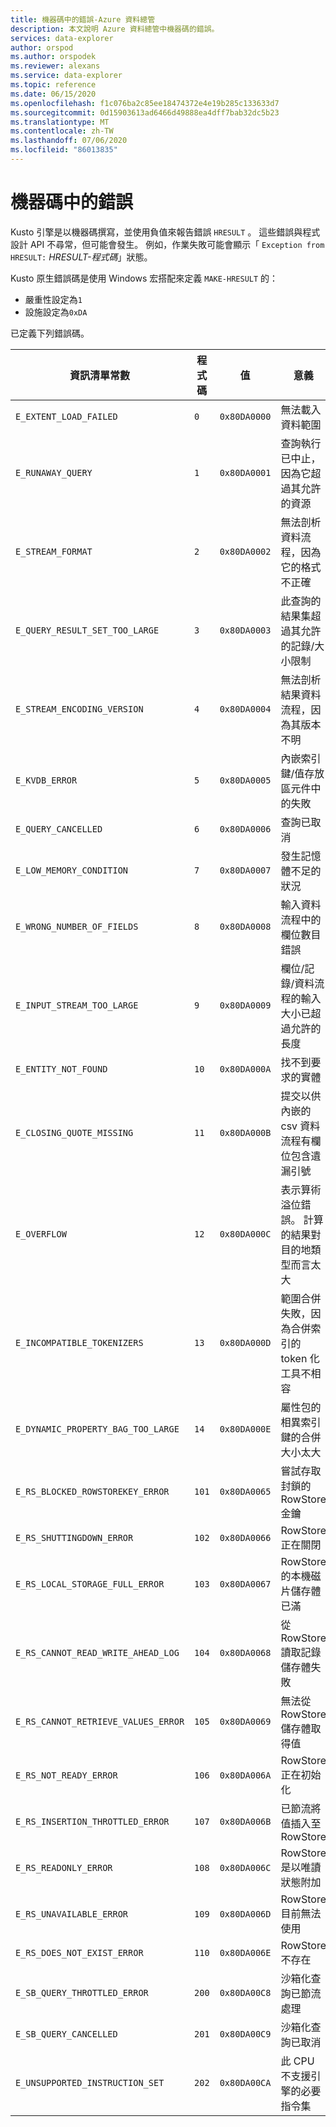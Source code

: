 ```yaml
---
title: 機器碼中的錯誤-Azure 資料總管
description: 本文說明 Azure 資料總管中機器碼的錯誤。
services: data-explorer
author: orspod
ms.author: orspodek
ms.reviewer: alexans
ms.service: data-explorer
ms.topic: reference
ms.date: 06/15/2020
ms.openlocfilehash: f1c076ba2c85ee18474372e4e19b285c133633d7
ms.sourcegitcommit: 0d15903613ad6466d49888ea4dff7bab32dc5b23
ms.translationtype: MT
ms.contentlocale: zh-TW
ms.lasthandoff: 07/06/2020
ms.locfileid: "86013835"
---
```

# <a name="errors-in-native-code"></a>機器碼中的錯誤

Kusto 引擎是以機器碼撰寫，並使用負值來報告錯誤 `HRESULT` 。 這些錯誤與程式設計 API 不尋常，但可能會發生。 例如，作業失敗可能會顯示「 `Exception from HRESULT:` *HRESULT-程式碼*」狀態。

Kusto 原生錯誤碼是使用 Windows 宏搭配來定義 `MAKE-HRESULT` 的：

* 嚴重性設定為`1`
* 設施設定為`0xDA`
  
已定義下列錯誤碼。

|資訊清單常數                  |程式碼  |值       |意義                                                                                                        |
|-----------------------------------|------|------------|---------------------------------------------------------------------------------------------------------------|
|`E_EXTENT_LOAD_FAILED`             | `0`  |`0x80DA0000`|無法載入資料範圍                                                                                 |
|`E_RUNAWAY_QUERY`                  | `1`  |`0x80DA0001`|查詢執行已中止，因為它超過其允許的資源                                              |
|`E_STREAM_FORMAT`                  | `2`  |`0x80DA0002`|無法剖析資料流程，因為它的格式不正確                                                     |
|`E_QUERY_RESULT_SET_TOO_LARGE`     | `3`  |`0x80DA0003`|此查詢的結果集超過其允許的記錄/大小限制                                         |
|`E_STREAM_ENCODING_VERSION`        | `4`  |`0x80DA0004`|無法剖析結果資料流程，因為其版本不明                                                 |
|`E_KVDB_ERROR`                     | `5`  |`0x80DA0005`|內嵌索引鍵/值存放區元件中的失敗                                                              |
|`E_QUERY_CANCELLED`                | `6`  |`0x80DA0006`|查詢已取消                                                                                             |
|`E_LOW_MEMORY_CONDITION`           | `7`  |`0x80DA0007`|發生記憶體不足的狀況                                                                                  |
|`E_WRONG_NUMBER_OF_FIELDS`         | `8`  |`0x80DA0008`|輸入資料流程中的欄位數目錯誤                                                                 |
|`E_INPUT_STREAM_TOO_LARGE`         | `9`  |`0x80DA0009`|欄位/記錄/資料流程的輸入大小已超過允許的長度                                          |
|`E_ENTITY_NOT_FOUND`               | `10` |`0x80DA000A`|找不到要求的實體                                                                              |
|`E_CLOSING_QUOTE_MISSING`          | `11` |`0x80DA000B`|提交以供內嵌的 csv 資料流程有欄位包含遺漏引號                                          |
|`E_OVERFLOW`                       | `12` |`0x80DA000C`|表示算術溢位錯誤。 計算的結果對目的地類型而言太大     |
|`E_INCOMPATIBLE_TOKENIZERS`        | `13` |`0x80DA000D`|範圍合併失敗，因為合併索引的 token 化工具不相容                                    |
|`E_DYNAMIC_PROPERTY_BAG_TOO_LARGE` | `14` |`0x80DA000E`|屬性包的相異索引鍵的合併大小太大                                             |
|`E_RS_BLOCKED_ROWSTOREKEY_ERROR`   | `101`|`0x80DA0065`|嘗試存取封鎖的 RowStore 金鑰                                                           |
|`E_RS_SHUTTINGDOWN_ERROR`          | `102`|`0x80DA0066`|RowStore 正在關閉                                                                                      |
|`E_RS_LOCAL_STORAGE_FULL_ERROR`    | `103`|`0x80DA0067`|RowStore 的本機磁片儲存體已滿                                                                        |
|`E_RS_CANNOT_READ_WRITE_AHEAD_LOG` | `104`|`0x80DA0068`|從 RowStore 讀取記錄儲存體失敗                                                           |
|`E_RS_CANNOT_RETRIEVE_VALUES_ERROR`| `105`|`0x80DA0069`|無法從 RowStore 儲存體取得值                                                               |
|`E_RS_NOT_READY_ERROR`             | `106`|`0x80DA006A`|RowStore 正在初始化                                                                                       |
|`E_RS_INSERTION_THROTTLED_ERROR`   | `107`|`0x80DA006B`|已節流將值插入至 RowStore                                                                    |
|`E_RS_READONLY_ERROR`              | `108`|`0x80DA006C`|RowStore 是以唯讀狀態附加                                                                        |
|`E_RS_UNAVAILABLE_ERROR`           | `109`|`0x80DA006D`|RowStore 目前無法使用                                                                              |
|`E_RS_DOES_NOT_EXIST_ERROR`        | `110`|`0x80DA006E`|RowStore 不存在                                                                                         |
|`E_SB_QUERY_THROTTLED_ERROR`       | `200`|`0x80DA00C8`|沙箱化查詢已節流處理                                                                                  |
|`E_SB_QUERY_CANCELLED`             | `201`|`0x80DA00C9`|沙箱化查詢已取消                                                                                   |
|`E_UNSUPPORTED_INSTRUCTION_SET`    | `202`|`0x80DA00CA`|此 CPU 不支援引擎的必要指令集                                                   |
